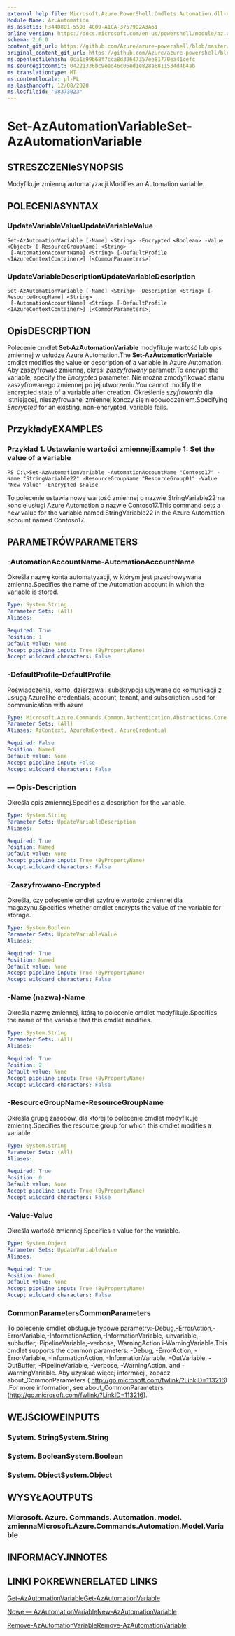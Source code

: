 ```yaml
---
external help file: Microsoft.Azure.PowerShell.Cmdlets.Automation.dll-Help.xml
Module Name: Az.Automation
ms.assetid: F344D8D1-5593-4C09-A1CA-37579D2A3A61
online version: https://docs.microsoft.com/en-us/powershell/module/az.automation/set-azautomationvariable
schema: 2.0.0
content_git_url: https://github.com/Azure/azure-powershell/blob/master/src/Automation/Automation/help/Set-AzAutomationVariable.md
original_content_git_url: https://github.com/Azure/azure-powershell/blob/master/src/Automation/Automation/help/Set-AzAutomationVariable.md
ms.openlocfilehash: 0ca1e99b68f7cca8d39647357ee81770ea41cefc
ms.sourcegitcommit: 04221336bc9eed46c05ed1e828a6811534d4b4ab
ms.translationtype: MT
ms.contentlocale: pl-PL
ms.lasthandoff: 12/08/2020
ms.locfileid: "98373023"
---
```

# <span data-ttu-id="f3501-101">Set-AzAutomationVariable</span><span class="sxs-lookup"><span data-stu-id="f3501-101">Set-AzAutomationVariable</span></span>

## <span data-ttu-id="f3501-102">STRESZCZENIe</span><span class="sxs-lookup"><span data-stu-id="f3501-102">SYNOPSIS</span></span>
<span data-ttu-id="f3501-103">Modyfikuje zmienną automatyzacji.</span><span class="sxs-lookup"><span data-stu-id="f3501-103">Modifies an Automation variable.</span></span>

## <span data-ttu-id="f3501-104">POLECENIA</span><span class="sxs-lookup"><span data-stu-id="f3501-104">SYNTAX</span></span>

### <span data-ttu-id="f3501-105">UpdateVariableValue</span><span class="sxs-lookup"><span data-stu-id="f3501-105">UpdateVariableValue</span></span>
```
Set-AzAutomationVariable [-Name] <String> -Encrypted <Boolean> -Value <Object> [-ResourceGroupName] <String>
 [-AutomationAccountName] <String> [-DefaultProfile <IAzureContextContainer>] [<CommonParameters>]
```

### <span data-ttu-id="f3501-106">UpdateVariableDescription</span><span class="sxs-lookup"><span data-stu-id="f3501-106">UpdateVariableDescription</span></span>
```
Set-AzAutomationVariable [-Name] <String> -Description <String> [-ResourceGroupName] <String>
 [-AutomationAccountName] <String> [-DefaultProfile <IAzureContextContainer>] [<CommonParameters>]
```

## <span data-ttu-id="f3501-107">Opis</span><span class="sxs-lookup"><span data-stu-id="f3501-107">DESCRIPTION</span></span>
<span data-ttu-id="f3501-108">Polecenie cmdlet **Set-AzAutomationVariable** modyfikuje wartość lub opis zmiennej w usłudze Azure Automation.</span><span class="sxs-lookup"><span data-stu-id="f3501-108">The **Set-AzAutomationVariable** cmdlet modifies the value or description of a variable in Azure Automation.</span></span>
<span data-ttu-id="f3501-109">Aby zaszyfrować zmienną, określ *zaszyfrowany* parametr.</span><span class="sxs-lookup"><span data-stu-id="f3501-109">To encrypt the variable, specify the *Encrypted* parameter.</span></span>
<span data-ttu-id="f3501-110">Nie można zmodyfikować stanu zaszyfrowanego zmiennej po jej utworzeniu.</span><span class="sxs-lookup"><span data-stu-id="f3501-110">You cannot modify the encrypted state of a variable after creation.</span></span>
<span data-ttu-id="f3501-111">Określenie *szyfrowania* dla istniejącej, nieszyfrowanej zmiennej kończy się niepowodzeniem.</span><span class="sxs-lookup"><span data-stu-id="f3501-111">Specifying *Encrypted* for an existing, non-encrypted, variable fails.</span></span>

## <span data-ttu-id="f3501-112">Przykłady</span><span class="sxs-lookup"><span data-stu-id="f3501-112">EXAMPLES</span></span>

### <span data-ttu-id="f3501-113">Przykład 1. Ustawianie wartości zmiennej</span><span class="sxs-lookup"><span data-stu-id="f3501-113">Example 1: Set the value of a variable</span></span>
```
PS C:\>Set-AzAutomationVariable -AutomationAccountName "Contoso17" -Name "StringVariable22" -ResourceGroupName "ResourceGroup01" -Value "New Value" -Encrypted $False
```

<span data-ttu-id="f3501-114">To polecenie ustawia nową wartość zmiennej o nazwie StringVariable22 na koncie usługi Azure Automation o nazwie Contoso17.</span><span class="sxs-lookup"><span data-stu-id="f3501-114">This command sets a new value for the variable named StringVariable22 in the Azure Automation account named Contoso17.</span></span>

## <span data-ttu-id="f3501-115">PARAMETRÓW</span><span class="sxs-lookup"><span data-stu-id="f3501-115">PARAMETERS</span></span>

### <span data-ttu-id="f3501-116">-AutomationAccountName</span><span class="sxs-lookup"><span data-stu-id="f3501-116">-AutomationAccountName</span></span>
<span data-ttu-id="f3501-117">Określa nazwę konta automatyzacji, w którym jest przechowywana zmienna.</span><span class="sxs-lookup"><span data-stu-id="f3501-117">Specifies the name of the Automation account in which the variable is stored.</span></span>

```yaml
Type: System.String
Parameter Sets: (All)
Aliases:

Required: True
Position: 1
Default value: None
Accept pipeline input: True (ByPropertyName)
Accept wildcard characters: False
```

### <span data-ttu-id="f3501-118">-DefaultProfile</span><span class="sxs-lookup"><span data-stu-id="f3501-118">-DefaultProfile</span></span>
<span data-ttu-id="f3501-119">Poświadczenia, konto, dzierżawa i subskrypcja używane do komunikacji z usługą Azure</span><span class="sxs-lookup"><span data-stu-id="f3501-119">The credentials, account, tenant, and subscription used for communication with azure</span></span>

```yaml
Type: Microsoft.Azure.Commands.Common.Authentication.Abstractions.Core.IAzureContextContainer
Parameter Sets: (All)
Aliases: AzContext, AzureRmContext, AzureCredential

Required: False
Position: Named
Default value: None
Accept pipeline input: False
Accept wildcard characters: False
```

### <span data-ttu-id="f3501-120">— Opis</span><span class="sxs-lookup"><span data-stu-id="f3501-120">-Description</span></span>
<span data-ttu-id="f3501-121">Określa opis zmiennej.</span><span class="sxs-lookup"><span data-stu-id="f3501-121">Specifies a description for the variable.</span></span>

```yaml
Type: System.String
Parameter Sets: UpdateVariableDescription
Aliases:

Required: True
Position: Named
Default value: None
Accept pipeline input: True (ByPropertyName)
Accept wildcard characters: False
```

### <span data-ttu-id="f3501-122">-Zaszyfrowano</span><span class="sxs-lookup"><span data-stu-id="f3501-122">-Encrypted</span></span>
<span data-ttu-id="f3501-123">Określa, czy polecenie cmdlet szyfruje wartość zmiennej dla magazynu.</span><span class="sxs-lookup"><span data-stu-id="f3501-123">Specifies whether cmdlet encrypts the value of the variable for storage.</span></span>

```yaml
Type: System.Boolean
Parameter Sets: UpdateVariableValue
Aliases:

Required: True
Position: Named
Default value: None
Accept pipeline input: True (ByPropertyName)
Accept wildcard characters: False
```

### <span data-ttu-id="f3501-124">-Name (nazwa)</span><span class="sxs-lookup"><span data-stu-id="f3501-124">-Name</span></span>
<span data-ttu-id="f3501-125">Określa nazwę zmiennej, którą to polecenie cmdlet modyfikuje.</span><span class="sxs-lookup"><span data-stu-id="f3501-125">Specifies the name of the variable that this cmdlet modifies.</span></span>

```yaml
Type: System.String
Parameter Sets: (All)
Aliases:

Required: True
Position: 2
Default value: None
Accept pipeline input: True (ByPropertyName)
Accept wildcard characters: False
```

### <span data-ttu-id="f3501-126">-ResourceGroupName</span><span class="sxs-lookup"><span data-stu-id="f3501-126">-ResourceGroupName</span></span>
<span data-ttu-id="f3501-127">Określa grupę zasobów, dla której to polecenie cmdlet modyfikuje zmienną.</span><span class="sxs-lookup"><span data-stu-id="f3501-127">Specifies the resource group for which this cmdlet modifies a variable.</span></span>

```yaml
Type: System.String
Parameter Sets: (All)
Aliases:

Required: True
Position: 0
Default value: None
Accept pipeline input: True (ByPropertyName)
Accept wildcard characters: False
```

### <span data-ttu-id="f3501-128">-Value</span><span class="sxs-lookup"><span data-stu-id="f3501-128">-Value</span></span>
<span data-ttu-id="f3501-129">Określa wartość zmiennej.</span><span class="sxs-lookup"><span data-stu-id="f3501-129">Specifies a value for the variable.</span></span>

```yaml
Type: System.Object
Parameter Sets: UpdateVariableValue
Aliases:

Required: True
Position: Named
Default value: None
Accept pipeline input: True (ByPropertyName)
Accept wildcard characters: False
```

### <span data-ttu-id="f3501-130">CommonParameters</span><span class="sxs-lookup"><span data-stu-id="f3501-130">CommonParameters</span></span>
<span data-ttu-id="f3501-131">To polecenie cmdlet obsługuje typowe parametry:-Debug,-ErrorAction,-ErrorVariable,-InformationAction,-InformationVariable,-unvariable,-subbuffer,-PipelineVariable,-verbose,-WarningAction i-WarningVariable.</span><span class="sxs-lookup"><span data-stu-id="f3501-131">This cmdlet supports the common parameters: -Debug, -ErrorAction, -ErrorVariable, -InformationAction, -InformationVariable, -OutVariable, -OutBuffer, -PipelineVariable, -Verbose, -WarningAction, and -WarningVariable.</span></span> <span data-ttu-id="f3501-132">Aby uzyskać więcej informacji, zobacz about_CommonParameters ( http://go.microsoft.com/fwlink/?LinkID=113216) .</span><span class="sxs-lookup"><span data-stu-id="f3501-132">For more information, see about_CommonParameters (http://go.microsoft.com/fwlink/?LinkID=113216).</span></span>

## <span data-ttu-id="f3501-133">WEJŚCIOWE</span><span class="sxs-lookup"><span data-stu-id="f3501-133">INPUTS</span></span>

### <span data-ttu-id="f3501-134">System. String</span><span class="sxs-lookup"><span data-stu-id="f3501-134">System.String</span></span>

### <span data-ttu-id="f3501-135">System. Boolean</span><span class="sxs-lookup"><span data-stu-id="f3501-135">System.Boolean</span></span>

### <span data-ttu-id="f3501-136">System. Object</span><span class="sxs-lookup"><span data-stu-id="f3501-136">System.Object</span></span>

## <span data-ttu-id="f3501-137">WYSYŁA</span><span class="sxs-lookup"><span data-stu-id="f3501-137">OUTPUTS</span></span>

### <span data-ttu-id="f3501-138">Microsoft. Azure. Commands. Automation. model. zmienna</span><span class="sxs-lookup"><span data-stu-id="f3501-138">Microsoft.Azure.Commands.Automation.Model.Variable</span></span>

## <span data-ttu-id="f3501-139">INFORMACYJN</span><span class="sxs-lookup"><span data-stu-id="f3501-139">NOTES</span></span>

## <span data-ttu-id="f3501-140">LINKI POKREWNE</span><span class="sxs-lookup"><span data-stu-id="f3501-140">RELATED LINKS</span></span>

[<span data-ttu-id="f3501-141">Get-AzAutomationVariable</span><span class="sxs-lookup"><span data-stu-id="f3501-141">Get-AzAutomationVariable</span></span>](./Get-AzAutomationVariable.md)

[<span data-ttu-id="f3501-142">Nowe — AzAutomationVariable</span><span class="sxs-lookup"><span data-stu-id="f3501-142">New-AzAutomationVariable</span></span>](./New-AzAutomationVariable.md)

[<span data-ttu-id="f3501-143">Remove-AzAutomationVariable</span><span class="sxs-lookup"><span data-stu-id="f3501-143">Remove-AzAutomationVariable</span></span>](./Remove-AzAutomationVariable.md)


